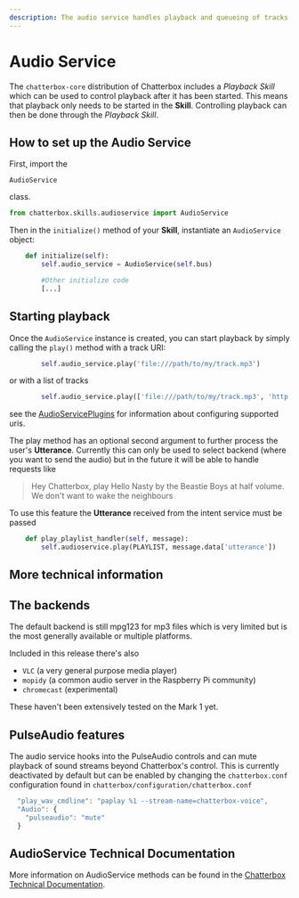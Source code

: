 ```yaml
---
description: The audio service handles playback and queueing of tracks.
---
```


# Audio Service

The `chatterbox-core` distribution of Chatterbox includes a _Playback Skill_ which can be used to control playback after it has been started. This means that playback only needs to be started in the **Skill**. Controlling playback can then be done through the _Playback Skill_.

## How to set up the Audio Service

First, import the

`AudioService`

class.

```python
from chatterbox.skills.audioservice import AudioService
```

Then in the `initialize()` method of your **Skill**, instantiate an `AudioService` object:

```python
    def initialize(self):
        self.audio_service = AudioService(self.bus)

        #Other initialize code
        [...]
```

## Starting playback

Once the `AudioService` instance is created, you can start playback by simply calling the `play()` method with a track URI:

```python
        self.audio_service.play('file:///path/to/my/track.mp3')
```

or with a list of tracks

```python
        self.audio_service.play(['file:///path/to/my/track.mp3', 'http://tracks-online.com/my/track.mp3'])
```

see the [AudioServicePlugins](https://chatterbox-ai.gitbook.io/docs/chatterbox-technologies/chatterbox-core/plugins/audioservice#audiobackend) for information about configuring supported uris.

The play method has an optional second argument to further process the user's **Utterance**. 
Currently this can only be used to select backend \(where you want to send the audio\) but in the future it will be able to handle requests like

> Hey Chatterbox, play Hello Nasty by the Beastie Boys at half volume. We don't want to wake the neighbours

To use this feature the **Utterance** received from the intent service must be passed

```python
    def play_playlist_handler(self, message):
        self.audioservice.play(PLAYLIST, message.data['utterance'])
```

## More technical information

## The backends

The default backend is still mpg123 for mp3 files which is very limited but is the most generally available or multiple platforms.

Included in this release there's also

* `VLC` \(a very general purpose media player\)
* `mopidy` \(a common audio server in the Raspberry Pi community\)
* `chromecast` \(experimental\)

These haven't been extensively tested on the Mark 1 yet.

## PulseAudio features

The audio service hooks into the PulseAudio controls and can mute playback of sound streams beyond Chatterbox's control.
This is currently deactivated by default but can be enabled by changing the `chatterbox.conf` configuration found in `chatterbox/configuration/chatterbox.conf`

```javascript
  "play_wav_cmdline": "paplay %1 --stream-name=chatterbox-voice",
  "Audio": {
    "pulseaudio": "mute"
  }
```

## AudioService Technical Documentation

More information on AudioService methods can be found in the [Chatterbox Technical Documentation](https://chatterbox-core.readthedocs.io/en/master/source/chatterbox.html#audioservice-class).

